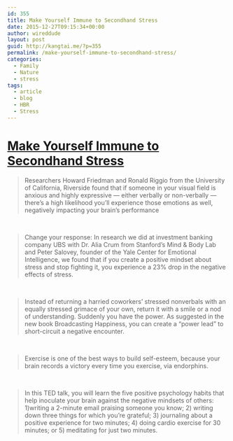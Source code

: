 ```yaml
---
id: 355
title: Make Yourself Immune to Secondhand Stress
date: 2015-12-27T09:15:34+00:00
author: wireddude
layout: post
guid: http://kangtai.me/?p=355
permalink: /make-yourself-immune-to-secondhand-stress/
categories:
  - Family
  - Nature
  - stress
tags:
  - article
  - blog
  - HBR
  - Stress
---
```

# [Make Yourself Immune to Secondhand Stress](https://hbr.org/2015/09/make-yourself-immune-to-secondhand-stress)

> Researchers Howard Friedman and Ronald Riggio from the University of California, Riverside found that if someone in your visual field is anxious and highly expressive — either verbally or non-verbally — there’s a high likelihood you’ll experience those emotions as well, negatively impacting your brain’s performance 

​

> Change your response: In research we did at investment banking company UBS with Dr. Alia Crum from Stanford’s Mind & Body Lab and Peter Salovey, founder of the Yale Center for Emotional Intelligence, we found that if you create a positive mindset about stress and stop fighting it, you experience a 23% drop in the negative effects of stress. 

​

> Instead of returning a harried coworkers’ stressed nonverbals with an equally stressed grimace of your own, return it with a smile or a nod of understanding. Suddenly you have the power. As suggested in the new book Broadcasting Happiness, you can create a “power lead” to short-circuit a negative encounter. 

​

> Exercise is one of the best ways to build self-esteem, because your brain records a victory every time you exercise, via endorphins. 

​

> In this TED talk, you will learn the five positive psychology habits that help inoculate your brain against the negative mindsets of others: 1)writing a 2-minute email praising someone you know; 2) writing down three things for which you’re grateful; 3) journaling about a positive experience for two minutes; 4) doing cardio exercise for 30 minutes; or 5) meditating for just two minutes. 

​